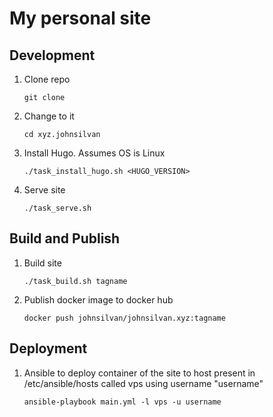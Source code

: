# My personal site

## Development

1. Clone repo
    ```
    git clone 
    ```
1. Change to it
    ```
    cd xyz.johnsilvan
    ```
1. Install Hugo. Assumes OS is Linux
    ```
    ./task_install_hugo.sh <HUGO_VERSION>
    ```
1. Serve site
    ```
    ./task_serve.sh
    ```
## Build and Publish
1. Build site
    ```
    ./task_build.sh tagname
    ```
1. Publish docker image to docker hub
    ```
    docker push johnsilvan/johnsilvan.xyz:tagname
    ```
## Deployment
1. Ansible to deploy container of the site to host present in /etc/ansible/hosts called vps using username "username"
    ```
    ansible-playbook main.yml -l vps -u username
    ```
    
